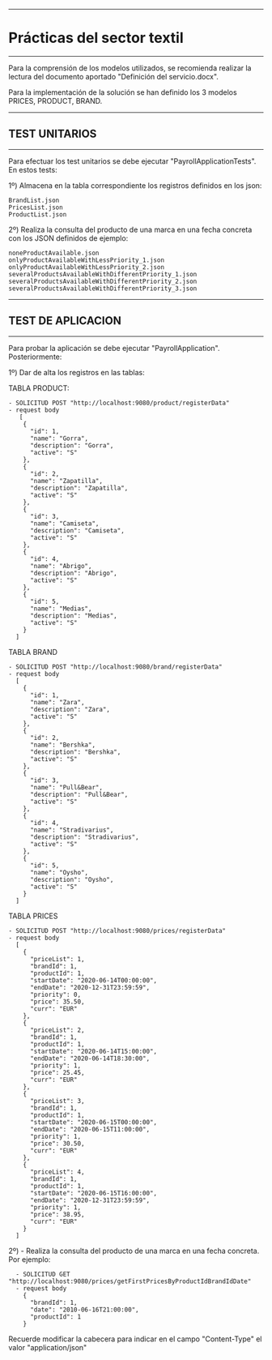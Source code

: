 ********************
# Prácticas del sector textil
********************
Para la comprensión de los modelos utilizados, se recomienda realizar la lectura del documento aportado "Definición del servicio.docx".

Para la implementación de la solución se han definido los 3 modelos PRICES, PRODUCT, BRAND.

********************
## TEST UNITARIOS
********************
Para efectuar los test unitarios se debe ejecutar "PayrollApplicationTests". En estos tests:

  1º) Almacena en la tabla correspondiente los registros definidos en los json:
  
    BrandList.json
    PricesList.json
    ProductList.json
    
  2º) Realiza la consulta del producto de una marca en una fecha concreta con los JSON definidos de ejemplo:
  
    noneProductAvailable.json
    onlyProductAvailableWithLessPriority_1.json
    onlyProductAvailableWithLessPriority_2.json
    severalProductsAvailableWithDifferentPriority_1.json
    severalProductsAvailableWithDifferentPriority_2.json
    severalProductsAvailableWithDifferentPriority_3.json


************************
## TEST DE APLICACION
************************
Para probar la aplicación se debe ejecutar "PayrollApplication". Posteriormente:

  1º) Dar de alta los registros en las tablas:
  
  TABLA PRODUCT:
        
    - SOLICITUD POST "http://localhost:9080/product/registerData"
    - request body
       [ 
        {
          "id": 1,
          "name": "Gorra",
          "description": "Gorra",
          "active": "S"
        },
        {
          "id": 2,
          "name": "Zapatilla",
          "description": "Zapatilla",
          "active": "S"
        },
        {
          "id": 3,
          "name": "Camiseta",
          "description": "Camiseta",
          "active": "S"
        },
        {
          "id": 4,
          "name": "Abrigo",
          "description": "Abrigo",
          "active": "S"
        },
        {
          "id": 5,
          "name": "Medias",
          "description": "Medias",
          "active": "S"
        }
      ]
          
  TABLA BRAND
  
    - SOLICITUD POST "http://localhost:9080/brand/registerData"
    - request body
      [
        {
          "id": 1,
          "name": "Zara",
          "description": "Zara",
          "active": "S"
        },
        {
          "id": 2,
          "name": "Bershka",
          "description": "Bershka",
          "active": "S"
        },
        {
          "id": 3,
          "name": "Pull&Bear",
          "description": "Pull&Bear",
          "active": "S"
        },
        {
          "id": 4,
          "name": "Stradivarius",
          "description": "Stradivarius",
          "active": "S"
        },
        {
          "id": 5,
          "name": "Oysho",
          "description": "Oysho",
          "active": "S"
        }
      ]
          
  TABLA PRICES
  
    - SOLICITUD POST "http://localhost:9080/prices/registerData"
    - request body
      [
        {
          "priceList": 1,
          "brandId": 1,
          "productId": 1,
          "startDate": "2020-06-14T00:00:00",
          "endDate": "2020-12-31T23:59:59",
          "priority": 0,
          "price": 35.50,
          "curr": "EUR"
        },
        {
          "priceList": 2,
          "brandId": 1,
          "productId": 1,
          "startDate": "2020-06-14T15:00:00",
          "endDate": "2020-06-14T18:30:00",
          "priority": 1,
          "price": 25.45,
          "curr": "EUR"
        },
        {
          "priceList": 3,
          "brandId": 1,
          "productId": 1,
          "startDate": "2020-06-15T00:00:00",
          "endDate": "2020-06-15T11:00:00",
          "priority": 1,
          "price": 30.50,
          "curr": "EUR"
        },
        {
          "priceList": 4,
          "brandId": 1,
          "productId": 1,
          "startDate": "2020-06-15T16:00:00",
          "endDate": "2020-12-31T23:59:59",
          "priority": 1,
          "price": 38.95,
          "curr": "EUR"
        }
      ]
          
  2º) - Realiza la consulta del producto de una marca en una fecha concreta. Por ejemplo:
        
      - SOLICITUD GET "http://localhost:9080/prices/getFirstPricesByProductIdBrandIdDate"
      - request body
        {
          "brandId": 1,
          "date": "2010-06-16T21:00:00",
          "productId": 1
        }


Recuerde modificar la cabecera para indicar en el campo "Content-Type" el valor "application/json"
